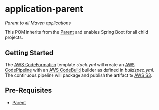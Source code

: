 # application-parent
_Parent to all Maven applications_

This POM inherits from the [Parent](https://github.com/varunmc/parent) and enables Spring Boot for all child projects.

## Getting Started
The [AWS CodeFormation](https://console.aws.amazon.com/cloudformation/home?region=us-east-1#/stack/detail?stackId=arn:aws:cloudformation:us-east-1:497513737772:stack%2FApplicationParent%2F80176970-92ea-11e7-9aeb-500c28b4b099) template _stack.yml_ will create an [AWS CodePipeline](https://console.aws.amazon.com/codepipeline/home?region=us-east-1#/view/ApplicationParent) with an [AWS CodeBuild](https://console.aws.amazon.com/codebuild/home?region=us-east-1#/projects/ApplicationParent/view) builder as defined in _buildspec.yml_. The continuous pipeline will package and publish the artifact to [AWS S3](https://s3.console.aws.amazon.com/s3/buckets/maven.varun.mc/mc/varun/application/parent/?region=us-east-1&tab=overview).

## Pre-Requisites
* [Parent](https://github.com/varunmc/parent)
